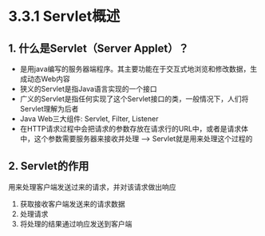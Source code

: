 # 3.3.1 Servlet概述

## 1. 什么是Servlet（Server Applet）？

*  是用java编写的服务器端程序。其主要功能在于交互式地浏览和修改数据，生成动态Web内容
*  狭义的Servlet是指Java语言实现的一个接口
*  广义的Servlet是指任何实现了这个Servlet接口的类，一般情况下，人们将Servlet理解为后者
* Java Web三大组件: Servlet, Filter, Listener
* 在HTTP请求过程中会把请求的参数存放在请求行的URL中，或者是请求体中，这个参数需要服务器来接收并处理 --&gt; Servlet就是用来处理这个过程的

## 2. Servlet的作用

用来处理客户端发送过来的请求，并对该请求做出响应

1. 获取接收客户端发送来的请求数据
2. 处理请求
3. 将处理的结果通过响应发送到客户端

